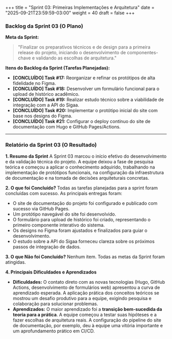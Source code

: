 +++
title = "Sprint 03: Primeiras Implementações e Arquitetura"
date = "2025-09-21T23:59:59-03:00"
weight = 40
draft = false
+++

### Backlog da Sprint 03 (O Plano)

**Meta da Sprint:**
> "Finalizar os preparativos técnicos e de design para a primeira release do projeto, iniciando o desenvolvimento de componentes-chave e validando as escolhas de arquitetura."

**Itens do Backlog da Sprint (Tarefas Planejadas):**
- **[CONCLUÍDO] Task #17:** Reorganizar e refinar os protótipos de alta fidelidade no Figma.
- **[CONCLUÍDO] Task #18:** Desenvolver um formulário funcional para o upload de histórico acadêmico.
- **[CONCLUÍDO] Task #19:** Realizar estudo técnico sobre a viabilidade de integração com a API do Sigaa.
- **[CONCLUÍDO] Task #20:** Implementar o protótipo inicial do site com base nos designs do Figma.
- **[CONCLUÍDO] Task #21:** Configurar o deploy contínuo do site de documentação com Hugo e GitHub Pages/Actions.

---

### Relatório da Sprint 03 (O Resultado)

**1. Resumo da Sprint**
A Sprint 03 marcou o início efetivo do desenvolvimento e da validação técnica do projeto. A equipe deixou a fase de pesquisa teórica e começou a aplicar o conhecimento adquirido, trabalhando na implementação de protótipos funcionais, na configuração da infraestrutura de documentação e na tomada de decisões arquiteturais concretas.

**2. O que foi Concluído?**
Todas as tarefas planejadas para a sprint foram concluídas com sucesso. As principais entregas foram:
- O site de documentação do projeto foi configurado e publicado com sucesso via GitHub Pages.
- Um protótipo navegável do site foi desenvolvido.
- O formulário para upload de histórico foi criado, representando o primeiro componente interativo do sistema.
- Os designs no Figma foram ajustados e finalizados para guiar o desenvolvimento.
- O estudo sobre a API do Sigaa forneceu clareza sobre os próximos passos de integração de dados.

**3. O que Não foi Concluído?**
Nenhum item. Todas as metas da Sprint foram atingidas.

**4. Principais Dificuldades e Aprendizados**
- **Dificuldades:** O contato direto com as novas tecnologias (Hugo, GitHub Actions, desenvolvimento de formulários web) apresentou a curva de aprendizado esperada. A aplicação prática dos conceitos teóricos se mostrou um desafio produtivo para a equipe, exigindo pesquisa e colaboração para solucionar problemas.
- **Aprendizados:** O maior aprendizado foi a **transição bem-sucedida da teoria para a prática**. A equipe começou a testar suas hipóteses e a fazer escolhas de arquitetura reais. A configuração do pipeline do site de documentação, por exemplo, deu à equipe uma vitória importante e um aprofundamento prático em CI/CD.